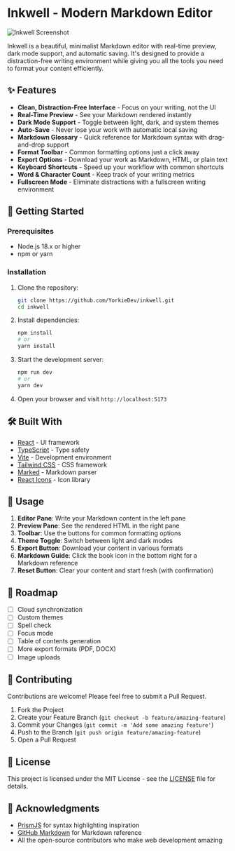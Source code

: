 # Inkwell - Modern Markdown Editor

![Inkwell Screenshot](public/inkwell-screenshot.png)

Inkwell is a beautiful, minimalist Markdown editor with real-time preview, dark mode support, and automatic saving. It's designed to provide a distraction-free writing environment while giving you all the tools you need to format your content efficiently.

## ✨ Features

- **Clean, Distraction-Free Interface** - Focus on your writing, not the UI
- **Real-Time Preview** - See your Markdown rendered instantly
- **Dark Mode Support** - Toggle between light, dark, and system themes
- **Auto-Save** - Never lose your work with automatic local saving
- **Markdown Glossary** - Quick reference for Markdown syntax with drag-and-drop support
- **Format Toolbar** - Common formatting options just a click away
- **Export Options** - Download your work as Markdown, HTML, or plain text
- **Keyboard Shortcuts** - Speed up your workflow with common shortcuts
- **Word & Character Count** - Keep track of your writing metrics
- **Fullscreen Mode** - Eliminate distractions with a fullscreen writing environment

## 🚀 Getting Started

### Prerequisites

- Node.js 18.x or higher
- npm or yarn

### Installation

1. Clone the repository:
   ```bash
   git clone https://github.com/YorkieDev/inkwell.git
   cd inkwell
   ```

2. Install dependencies:
   ```bash
   npm install
   # or
   yarn install
   ```

3. Start the development server:
   ```bash
   npm run dev
   # or
   yarn dev
   ```

4. Open your browser and visit `http://localhost:5173`

## 🛠️ Built With

- [React](https://reactjs.org/) - UI framework
- [TypeScript](https://www.typescriptlang.org/) - Type safety
- [Vite](https://vitejs.dev/) - Development environment
- [Tailwind CSS](https://tailwindcss.com/) - CSS framework
- [Marked](https://github.com/markedjs/marked) - Markdown parser
- [React Icons](https://react-icons.github.io/react-icons/) - Icon library

## 📝 Usage

1. **Editor Pane**: Write your Markdown content in the left pane
2. **Preview Pane**: See the rendered HTML in the right pane
3. **Toolbar**: Use the buttons for common formatting options
4. **Theme Toggle**: Switch between light and dark modes
5. **Export Button**: Download your content in various formats
6. **Markdown Guide**: Click the book icon in the bottom right for a Markdown reference
7. **Reset Button**: Clear your content and start fresh (with confirmation)

## 🔄 Roadmap

- [ ] Cloud synchronization
- [ ] Custom themes
- [ ] Spell check
- [ ] Focus mode
- [ ] Table of contents generation
- [ ] More export formats (PDF, DOCX)
- [ ] Image uploads

## 🤝 Contributing

Contributions are welcome! Please feel free to submit a Pull Request.

1. Fork the Project
2. Create your Feature Branch (`git checkout -b feature/amazing-feature`)
3. Commit your Changes (`git commit -m 'Add some amazing feature'`)
4. Push to the Branch (`git push origin feature/amazing-feature`)
5. Open a Pull Request

## 📄 License

This project is licensed under the MIT License - see the [LICENSE](LICENSE) file for details.

## 🙏 Acknowledgments

- [PrismJS](https://prismjs.com/) for syntax highlighting inspiration
- [GitHub Markdown](https://docs.github.com/en/get-started/writing-on-github/getting-started-with-writing-and-formatting-on-github/basic-writing-and-formatting-syntax) for Markdown reference
- All the open-source contributors who make web development amazing
